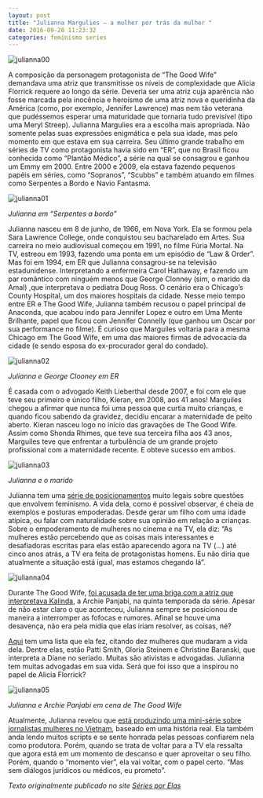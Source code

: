 ```yaml
---
layout: post
title: "Julianna Margulies – a mulher por trás da mulher "
date: 2016-09-28 11:23:32
categories: feminismo series
---
```


![julianna00](https://raw.githubusercontent.com/monicabulgari/monicabulgari.github.io/master/images/julianna00.jpg)

A composição da personagem protagonista de “The Good Wife” demandava uma atriz que transmitisse os níveis de complexidade que 
Alicia Florrick requere ao longo da série. Deveria ser uma atriz cuja aparência não fosse marcada pela inocência e heroísmo de
uma atriz nova e queridinha da América (como, por exemplo, Jennifer Lawrence) mas nem tão veterana que pudéssemos esperar uma 
maturidade que tornaria tudo previsível (tipo uma Meryl Streep). Julianna Margulies era a escolha mais apropriada. Não somente 
pelas suas expressões enigmática e pela sua idade, mas pelo momento em que estava em sua carreira. Seu último grande trabalho em
séries de TV como protagonista havia sido em “ER”, que no Brasil ficou conhecida como “Plantão Médico”,  a série na qual se 
consagrou e ganhou um Emmy em 2000. Entre 2000 e 2009, ela estava fazendo pequenos papéis em séries, como “Sopranos”, “Scubbs” 
e também atuando em filmes como Serpentes a Bordo e Navio Fantasma.


![julianna01](https://raw.githubusercontent.com/monicabulgari/monicabulgari.github.io/master/images/julianna01.jpg)

_Julianna em “Serpentes a bordo”_

Julianna nasceu em 8 de junho, de 1966, em Nova York. Ela se formou pela Sara Lawrence College, onde conquistou seu bacharelado
em Artes. Sua carreira no meio audiovisual começou em 1991, no filme Fúria Mortal. Na TV, estreou em 1993, fazendo uma ponta
em um episódio de “Law & Order”. Mas foi em 1994, em ER que Julianna consagrou-se na televisão estadunidense.
Interpretando a enfermeira Carol Hathaway, e fazendo um par romântico com ninguém menos que George Clonney 
(sim, o marido da Amal) ,que interpretava o pediatra Doug Ross. O cenário era o Chicago’s County Hospital, 
um dos maiores hospitais da cidade. Nesse meio tempo entre ER e The Good Wife, Julianna também recusou o papel principal de 
Anaconda, que acabou indo para Jennifer Lopez e outro em Uma Mente Brilhante, papel que ficou com Jennifer Connelly (que
ganhou um Oscar por sua performance no filme). É curioso que Marguiles voltaria para a mesma Chicago em The Good Wife, em 
uma das maiores firmas de advocacia da cidade (e sendo esposa do ex-procurador geral do condado).

![julianna02](https://raw.githubusercontent.com/monicabulgari/monicabulgari.github.io/master/images/julianna02.jpg)

_Julianna e George Clooney em ER_

É casada com o advogado Keith Lieberthal desde 2007, e foi com ele que teve seu primeiro e único filho, Kieran, em 2008, 
aos 41 anos! Marguiles chegou a afirmar que nunca foi uma pessoa que curtia muito crianças, e quando ficou sabendo da gravidez, 
decidiu encarar a maternidade de peito aberto. Kieran nasceu logo no início das gravações de The Good Wife. Assim como Shonda 
Rhimes, que teve sua terceira filha aos 43 anos, Marguiles teve que enfrentar a turbulência de um grande projeto profissional 
com a maternidade recente. E obteve sucesso em ambos.

![julianna03](https://raw.githubusercontent.com/monicabulgari/monicabulgari.github.io/master/images/julianna03.jpg)

_Julianna e o marido_

Julianna tem uma [série de posicionamentos](http://globalnews.ca/news/2051634/julianna-margulies-on-hollywood-feminism-and-her-unease-with-fame/) muito legais sobre questões que envolvem feminismo. A vida dela, como é possível 
observar, é cheia de exemplos e posturas empoderadas. Desde gerar um filho com uma idade atípica, ou falar com naturalidade 
sobre sua opinião em relação a crianças. Sobre o empoderamento de mulheres no cinema e na TV, ela diz: “As mulheres estão 
percebendo que as coisas mais interessantes e desafiadoras escritas para elas estão aparecendo agora na TV (…) até cinco anos
atrás, a TV era feita de protagonistas homens. Eu não diria que atualmente a situação está igual, mas estamos chegando lá”.

![julianna04](https://raw.githubusercontent.com/monicabulgari/monicabulgari.github.io/master/images/julianna04.jpg)

Durante The Good Wife, [foi acusada de ter uma briga com a atriz que interpretava Kalinda](http://www.vogue.com/13357483/the-good-wife-feud-julianna-margulies-archie-panjabi/), a Archie Panjabi, na quinta temporada da série. Apesar de não estar claro o que aconteceu, Julianna sempre se posicionou de maneira a interromper as fofocas e rumores. Afinal se houve uma desavença, não era pela mídia que elas iriam resolver, as coisas, né?

[Aqui](http://www.makers.com/blog/julianna-margulies-10-women-who-have-changed-her-life) tem uma lista que ela fez, citando dez mulheres que mudaram a vida dela. Dentre elas, estão Patti Smith, Gloria Steinem e 
Christine Baranski, que interpreta a Diane no seriado. Muitas são ativistas e advogadas. Julianna tem muitas advogadas em sua 
vida. Será que foi isso que a inspirou no papel de Alicia Florrick?

![julianna05](https://raw.githubusercontent.com/monicabulgari/monicabulgari.github.io/master/images/julianna05.jpg)

_Julianna e Archie Panjabi em cena de The Good Wife_

Atualmente, Julianna revelou que [está produzindo uma mini-série sobre jornalistas mulheres no Vietnam](http://www.rte.ie/entertainment/2016/0607/793820-margulies-says-good-wife-opened-up-a-door-for-women/), baseado em uma história 
real. Ela também anda lendo muitos scripts e se sente honrada pelas pessoas confiarem nela como produtora. Porém, quando se 
trata de voltar para a TV ela ressalta que agora está em um momento de descanso e quer aproveitar o seu filho. Porém, quando 
o “momento vier”, ela vai voltar, com o papel certo. “Mas sem diálogos jurídicos ou médicos, eu prometo”.

_Texto originalmente publicado no site [Séries por Elas](https://seriesporelas.com.br/julianna-margulies-mulher-por-tras-da-mulher/)_ 


